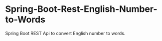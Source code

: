 # Spring-Boot-Rest-English-Number-to-Words
Spring Boot REST Api to convert English number to words.
